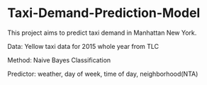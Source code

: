 # Taxi-Demand-Prediction-Model

This project aims to predict taxi demand in Manhattan New York.

Data: Yellow taxi data for 2015 whole year from TLC

Method: Naive Bayes Classification

Predictor:  weather, day of week, time of day, neighborhood(NTA)
